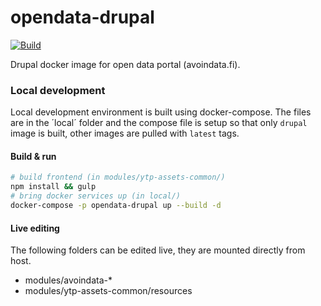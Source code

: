 # opendata-drupal
[![Build](https://github.com/vrk-kpa/opendata-drupal/actions/workflows/main.yml/badge.svg)](https://github.com/vrk-kpa/opendata-drupal/actions/workflows/main.yml)

Drupal docker image for open data portal (avoindata.fi). 

### Local development

Local development environment is built using docker-compose. The files are in the ´local´ folder and the compose file is setup so that only `drupal` image is built, other images are pulled with `latest` tags.

#### Build & run

```bash
# build frontend (in modules/ytp-assets-common/)
npm install && gulp
# bring docker services up (in local/)
docker-compose -p opendata-drupal up --build -d
```

#### Live editing

The following folders can be edited live, they are mounted directly from host.

* modules/avoindata-*
* modules/ytp-assets-common/resources

